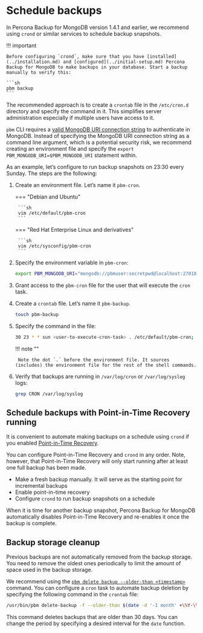 # Schedule backups

In Percona Backup for MongoDB version 1.4.1 and earlier, we recommend using `crond` or similar services to schedule backup snapshots.

!!! important

    Before configuring `crond`, make sure that you have [installed](../installation.md) and [configured](../initial-setup.md) Percona Backup for MongoDB to make backups in your database. Start a backup manually to verify this: 

    ```sh
    pbm backup
    ```

The recommended approach is to create a `crontab` file in the `/etc/cron.d` directory and specify the command in it. This simplifies server administration especially if multiple users have access to it.

`pbm` CLI requires a [valid MongoDB URI connection string](../details/authentication.md) to authenticate in MongoDB. Instead of specifying the MongoDB URI connection string as a command line argument, which is a potential security risk, we recommend creating an environment file and specify the `export PBM_MONGODB_URI=$PBM_MONGODB_URI` statement within.

As an example, let’s configure to run backup snapshots on 23:30 every Sunday.
The steps are the following:


1. Create an environment file. Let’s name it `pbm-cron`.


    === "Debian and Ubuntu"

        ```sh
        vim /etc/default/pbm-cron
        ``` 

    === "Red Hat Enterprise Linux and derivatives"

        ```sh
        vim /etc/sysconfig/pbm-cron
        ```


2. Specify the environment variable in `pbm-cron`:
    
     ```sh
     export PBM_MONGODB_URI="mongodb://pbmuser:secretpwd@localhost:27018?/replSetName=xxxx"
     ```

3. Grant access to the `pbm-cron` file for the user that will execute the `cron` task.


4. Create a `crontab` file. Let’s name it `pbm-backup`.

     ```sh
     touch pbm-backup
     ```

5. Specify the command in the file:

     ```sh
     30 23 * * sun <user-to-execute-cron-task> . /etc/default/pbm-cron; /usr/bin/pbm backup
     ```

    !!! note "" 
     
        Note the dot `.` before the environment file. It sources (includes) the environment file for the rest of the shell commands.
 

6. Verify that backups are running in `/var/log/cron` or `/var/log/syslog` logs:

     ```sh
     grep CRON /var/log/syslog
     ```

## Schedule backups with Point-in-Time Recovery running

It is convenient to automate making backups on a schedule using `crond` if you enabled [Point-in-Time Recovery](../usage/point-in-time-recovery.md).

You can configure Point-in-Time Recovery and `crond` in any order. Note, however, that Point-in-Time Recovery will only start running after at least one full backup has been made.

 * Make a fresh backup manually. It will serve as the starting point for incremental backups
 * Enable point-in-time recovery
 * Configure `crond` to run backup snapshots on a schedule

When it is time for another backup snapshot, Percona Backup for MongoDB automatically disables Point-in-Time Recovery and re-enables it once the backup is complete.

## Backup storage cleanup

Previous backups are not automatically removed from the backup storage. You need to remove the oldest ones periodically to limit the amount of space used in the backup storage.

We recommend using the [`pbm delete backup --older-than <timestamp>`](../reference/pbm-commands.md#pbm-delete-backup) command. You can configure a `cron` task to automate backup deletion by specifying the following command in the `crontab` file:

```sh
/usr/bin/pbm delete-backup -f --older-than $(date -d '-1 month' +\%Y-\%m-\%d)
```

This command deletes backups that are older than 30 days. You can change the period by specifying a desired interval for the `date` function.
